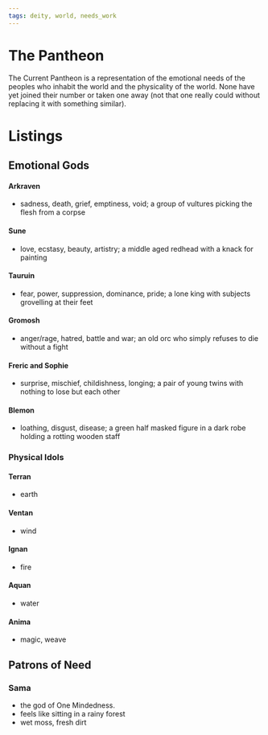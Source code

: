```yaml
---
tags: deity, world, needs_work
---
```

# The Pantheon

The Current Pantheon is a representation of the emotional needs of the peoples who inhabit the world and the physicality of the world. None have yet joined their number or taken one away (not that one really could without replacing it with something similar).

# Listings

## Emotional Gods
#### Arkraven 
- sadness, death, grief, emptiness, void; a group of vultures picking the flesh from a corpse

#### Sune
- love, ecstasy, beauty, artistry; a middle aged redhead with a knack for painting

#### Tauruin
- fear, power, suppression, dominance, pride; a lone king with subjects grovelling at their feet

#### Gromosh
- anger/rage, hatred, battle and war; an old orc who simply refuses to die without a fight

#### Freric and Sophie
- surprise, mischief, childishness, longing; a pair of young twins with nothing to lose but each other

#### Blemon
- loathing, disgust, disease; a green half masked figure in a dark robe holding a rotting wooden staff

### Physical Idols

#### Terran
- earth

#### Ventan
- wind

#### Ignan 
- fire

#### Aquan 
- water

#### Anima
- magic, weave

## Patrons of Need
### Sama
- the god of One Mindedness.
- feels like sitting in a rainy forest
- wet moss, fresh dirt